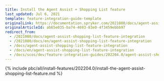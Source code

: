 ```yaml
---
title: Install the Agent Assist + Shopping List feature
last_updated: Jul 6, 2021
template: feature-integration-guide-template
originalLink: https://documentation.spryker.com/2021080/docs/agent-assist-shopping-list-feature-integration
originalArticleId: ab65e035-ba74-4693-83e0-4f3459ebbb97
redirect_from:
  - /2021080/docs/agent-assist-shopping-list-feature-integration
  - /2021080/docs/en/agent-assist-shopping-list-feature-integration
  - /docs/agent-assist-shopping-list-feature-integration
  - /docs/en/agent-assist-shopping-list-feature-integration
  - /docs/scos/dev/feature-integration-guides/202204.0/agent-assist-shopping-list-feature-integration.html
---
```


{% include pbc/all/install-features/202204.0/install-the-agent-assist-shopping-list-feature.md %} <!-- To edit, see /_includes/pbc/all/install-features/202204.0/install-the-agent-assist-shopping-list-feature.md -->
